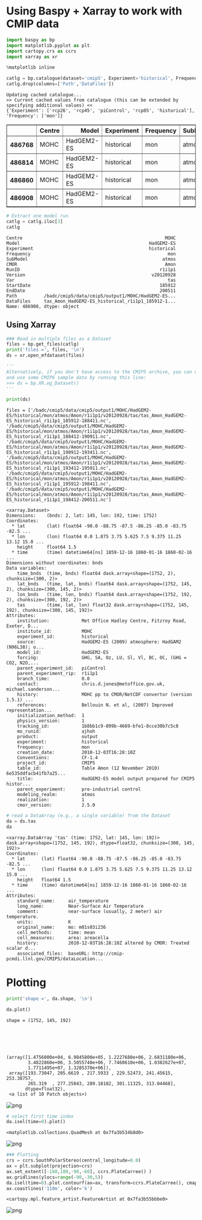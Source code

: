 
# Using Baspy + Xarray to work with CMIP data


```python
import baspy as bp
import matplotlib.pyplot as plt
import cartopy.crs as ccrs
import xarray as xr

%matplotlib inline 
```


```python
catlg = bp.catalogue(dataset='cmip5', Experiment='historical', Frequency='mon', Var='tas', Model='HadGEM2-ES')
catlg.drop(columns=['Path','DataFiles'])
```

    Updating cached catalogue...
    >> Current cached values from catalogue (this can be extended by specifying additional values) <<
    {'Experiment': ['rcp26', 'rcp45', 'piControl', 'rcp85', 'historical'], 'Frequency': ['mon']}
    





<div>
<style scoped>
    .dataframe tbody tr th:only-of-type {
        vertical-align: middle;
    }

    .dataframe tbody tr th {
        vertical-align: top;
    }

    .dataframe thead th {
        text-align: right;
    }
</style>
<table border="1" class="dataframe">
  <thead>
    <tr style="text-align: right;">
      <th></th>
      <th>Centre</th>
      <th>Model</th>
      <th>Experiment</th>
      <th>Frequency</th>
      <th>SubModel</th>
      <th>CMOR</th>
      <th>RunID</th>
      <th>Version</th>
      <th>Var</th>
      <th>StartDate</th>
      <th>EndDate</th>
    </tr>
  </thead>
  <tbody>
    <tr>
      <th>486768</th>
      <td>MOHC</td>
      <td>HadGEM2-ES</td>
      <td>historical</td>
      <td>mon</td>
      <td>atmos</td>
      <td>Amon</td>
      <td>r2i1p1</td>
      <td>v20110418</td>
      <td>tas</td>
      <td>185912</td>
      <td>200512</td>
    </tr>
    <tr>
      <th>486814</th>
      <td>MOHC</td>
      <td>HadGEM2-ES</td>
      <td>historical</td>
      <td>mon</td>
      <td>atmos</td>
      <td>Amon</td>
      <td>r4i1p1</td>
      <td>v20110418</td>
      <td>tas</td>
      <td>185912</td>
      <td>200511</td>
    </tr>
    <tr>
      <th>486860</th>
      <td>MOHC</td>
      <td>HadGEM2-ES</td>
      <td>historical</td>
      <td>mon</td>
      <td>atmos</td>
      <td>Amon</td>
      <td>r3i1p1</td>
      <td>v20110418</td>
      <td>tas</td>
      <td>185912</td>
      <td>200512</td>
    </tr>
    <tr>
      <th>486908</th>
      <td>MOHC</td>
      <td>HadGEM2-ES</td>
      <td>historical</td>
      <td>mon</td>
      <td>atmos</td>
      <td>Amon</td>
      <td>r1i1p1</td>
      <td>v20120928</td>
      <td>tas</td>
      <td>185912</td>
      <td>200511</td>
    </tr>
  </tbody>
</table>
</div>




```python
# Extract one model run
catlg = catlg.iloc[3]
catlg
```




    Centre                                                     MOHC
    Model                                                HadGEM2-ES
    Experiment                                           historical
    Frequency                                                   mon
    SubModel                                                  atmos
    CMOR                                                       Amon
    RunID                                                    r1i1p1
    Version                                               v20120928
    Var                                                         tas
    StartDate                                                185912
    EndDate                                                  200511
    Path          /badc/cmip5/data/cmip5/output1/MOHC/HadGEM2-ES...
    DataFiles     tas_Amon_HadGEM2-ES_historical_r1i1p1_185912-1...
    Name: 486908, dtype: object



## Using Xarray


```python
### Read in multiple files as a Dataset
files = bp.get_files(catlg)
print('files =', files, '\n')
ds = xr.open_mfdataset(files)

'''
Alternatively, if you don't have access to the CMIP5 archive, you can download 
and use some CMIP6 sample data by running this line:
>>> ds = bp.XR.eg_Dataset()
'''

print(ds)
```

    files = ['/badc/cmip5/data/cmip5/output1/MOHC/HadGEM2-ES/historical/mon/atmos/Amon/r1i1p1/v20120928/tas/tas_Amon_HadGEM2-ES_historical_r1i1p1_185912-188411.nc', '/badc/cmip5/data/cmip5/output1/MOHC/HadGEM2-ES/historical/mon/atmos/Amon/r1i1p1/v20120928/tas/tas_Amon_HadGEM2-ES_historical_r1i1p1_188412-190911.nc', '/badc/cmip5/data/cmip5/output1/MOHC/HadGEM2-ES/historical/mon/atmos/Amon/r1i1p1/v20120928/tas/tas_Amon_HadGEM2-ES_historical_r1i1p1_190912-193411.nc', '/badc/cmip5/data/cmip5/output1/MOHC/HadGEM2-ES/historical/mon/atmos/Amon/r1i1p1/v20120928/tas/tas_Amon_HadGEM2-ES_historical_r1i1p1_193412-195911.nc', '/badc/cmip5/data/cmip5/output1/MOHC/HadGEM2-ES/historical/mon/atmos/Amon/r1i1p1/v20120928/tas/tas_Amon_HadGEM2-ES_historical_r1i1p1_195912-198411.nc', '/badc/cmip5/data/cmip5/output1/MOHC/HadGEM2-ES/historical/mon/atmos/Amon/r1i1p1/v20120928/tas/tas_Amon_HadGEM2-ES_historical_r1i1p1_198412-200511.nc'] 
    
    <xarray.Dataset>
    Dimensions:    (bnds: 2, lat: 145, lon: 192, time: 1752)
    Coordinates:
      * lat        (lat) float64 -90.0 -88.75 -87.5 -86.25 -85.0 -83.75 -82.5 ...
      * lon        (lon) float64 0.0 1.875 3.75 5.625 7.5 9.375 11.25 13.12 15.0 ...
        height     float64 1.5
      * time       (time) datetime64[ns] 1859-12-16 1860-01-16 1860-02-16 ...
    Dimensions without coordinates: bnds
    Data variables:
        time_bnds  (time, bnds) float64 dask.array<shape=(1752, 2), chunksize=(300, 2)>
        lat_bnds   (time, lat, bnds) float64 dask.array<shape=(1752, 145, 2), chunksize=(300, 145, 2)>
        lon_bnds   (time, lon, bnds) float64 dask.array<shape=(1752, 192, 2), chunksize=(300, 192, 2)>
        tas        (time, lat, lon) float32 dask.array<shape=(1752, 145, 192), chunksize=(300, 145, 192)>
    Attributes:
        institution:            Met Office Hadley Centre, Fitzroy Road, Exeter, D...
        institute_id:           MOHC
        experiment_id:          historical
        source:                 HadGEM2-ES (2009) atmosphere: HadGAM2 (N96L38); o...
        model_id:               HadGEM2-ES
        forcing:                GHG, SA, Oz, LU, Sl, Vl, BC, OC, (GHG = CO2, N2O,...
        parent_experiment_id:   piControl
        parent_experiment_rip:  r1i1p1
        branch_time:            0.0
        contact:                chris.d.jones@metoffice.gov.uk, michael.sanderson...
        history:                MOHC pp to CMOR/NetCDF convertor (version 1.5.1) ...
        references:             Bellouin N. et al, (2007) Improved representation...
        initialization_method:  1
        physics_version:        1
        tracking_id:            1b8bb1c9-899b-4669-bfe1-8cce30b7c5c8
        mo_runid:               ajhoh
        product:                output
        experiment:             historical
        frequency:              mon
        creation_date:          2010-12-03T16:28:10Z
        Conventions:            CF-1.4
        project_id:             CMIP5
        table_id:               Table Amon (12 November 2010) 6e535ddfacb41fb7a25...
        title:                  HadGEM2-ES model output prepared for CMIP5 histor...
        parent_experiment:      pre-industrial control
        modeling_realm:         atmos
        realization:            1
        cmor_version:           2.5.0



```python
# read a DataArray (e.g., a single variable) from the Dataset
da = ds.tas
da
```




    <xarray.DataArray 'tas' (time: 1752, lat: 145, lon: 192)>
    dask.array<shape=(1752, 145, 192), dtype=float32, chunksize=(300, 145, 192)>
    Coordinates:
      * lat      (lat) float64 -90.0 -88.75 -87.5 -86.25 -85.0 -83.75 -82.5 ...
      * lon      (lon) float64 0.0 1.875 3.75 5.625 7.5 9.375 11.25 13.12 15.0 ...
        height   float64 1.5
      * time     (time) datetime64[ns] 1859-12-16 1860-01-16 1860-02-16 ...
    Attributes:
        standard_name:     air_temperature
        long_name:         Near-Surface Air Temperature
        comment:           near-surface (usually, 2 meter) air temperature.
        units:             K
        original_name:     mo: m01s03i236
        cell_methods:      time: mean
        cell_measures:     area: areacella
        history:           2010-12-03T16:28:10Z altered by CMOR: Treated scalar d...
        associated_files:  baseURL: http://cmip-pcmdi.llnl.gov/CMIP5/dataLocation...



# Plotting


```python
print('shape =', da.shape, '\n')

da.plot()
```

    shape = (1752, 145, 192) 
    





    (array([1.4756000e+04, 6.9845800e+05, 1.2227680e+06, 2.6831180e+06,
            3.4822860e+06, 3.5055740e+06, 7.7460610e+06, 1.0382627e+07,
            1.7711495e+07, 1.3285370e+06]),
     array([193.73047, 205.6619 , 217.5933 , 229.52473, 241.45615, 253.38757,
            265.319  , 277.25043, 289.18182, 301.11325, 313.04468],
           dtype=float32),
     <a list of 10 Patch objects>)




![png](/images/output_8_2.png)



```python
# select first time index
da.isel(time=0).plot()
```




    <matplotlib.collections.QuadMesh at 0x7fa3b534b8d0>




![png](/images/output_9_1.png)



```python
### Plotting
crs = ccrs.SouthPolarStereo(central_longitude=0.0)
ax = plt.subplot(projection=crs)
ax.set_extent([-180,180,-90,-60], ccrs.PlateCarree() )
ax.gridlines(ylocs=range(-90,-30,5))
da.isel(time=0).plot.contourf(ax=ax, transform=ccrs.PlateCarree(), cmap=plt.cm.Blues_r, extend='both')
ax.coastlines('110m', color='k')
```




    <cartopy.mpl.feature_artist.FeatureArtist at 0x7fa3b55bbbe0>




![png](/images/output_10_1.png)

